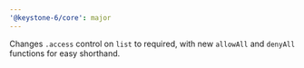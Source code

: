 ```yaml
---
'@keystone-6/core': major
---
```


Changes `.access` control on `list` to required, with new `allowAll` and `denyAll` functions for easy shorthand.
